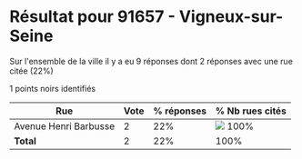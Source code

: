 # Résultat pour 91657 - Vigneux-sur-Seine

Sur l'ensemble de la ville il y a eu 9 réponses dont 2 réponses avec une rue citée (22%)

1 points noirs identifiés

| Rue | Vote | % réponses | % Nb rues cités|
|-----|------|------------|----------------|
| Avenue Henri Barbusse | 2 | 22% | <img src="../../img/bar_100.gif" />&nbsp;100%|
| **Total** | 2 | 22% | 100%|
